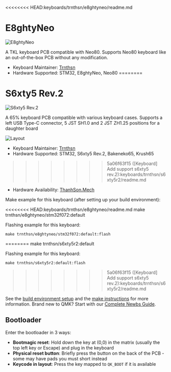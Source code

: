 <<<<<<<< HEAD:keyboards/trnthsn/e8ghtyneo/readme.md
# E8ghtyNeo

![E8ghtyNeo](https://imgur.com/YXYfqzZ.png)

A TKL keyboard PCB compatible with Neo80. Supports Neo80 keyboard like an out-of-the-box PCB without any modification.

* Keyboard Maintainer: [Trnthsn](https://github.com/trnthsn)
* Hardware Supported: STM32, E8ghtyNeo, Neo80
========
# S6xty5 Rev.2

![S6xty5 Rev.2](https://i.imgur.com/ag7Y7wp.jpg)


A 65% keyboard PCB compatible with various keyboard cases. Supports a left USB Type-C connector, 5 JST SH1.0 and 2 JST ZH1.25 positions for a daughter board

![Layout](https://i.imgur.com/vZrh43p.jpg)

* Keyboard Maintainer: [Trnthsn](https://github.com/trnthsn)
* Hardware Supported: STM32, S6xty5 Rev.2, Bakeneko65, Krush65
>>>>>>>> 5a06f63f15 ([Keyboard] Add support s6xty5 rev.2):keyboards/trnthsn/s6xty5r2/readme.md
* Hardware Availability: [ThanhSon.Mech](https://www.facebook.com/ThanhSon.mech)

Make example for this keyboard (after setting up your build environment):

<<<<<<<< HEAD:keyboards/trnthsn/e8ghtyneo/readme.md
    make trnthsn/e8ghtyneo/stm32f072:default

Flashing example for this keyboard:

    make trnthsn/e8ghtyneo/stm32f072:default:flash
========
    make trnthsn/s6xty5r2:default

Flashing example for this keyboard:

    make trnthsn/s6xty5r2:default:flash
>>>>>>>> 5a06f63f15 ([Keyboard] Add support s6xty5 rev.2):keyboards/trnthsn/s6xty5r2/readme.md

See the [build environment setup](https://docs.qmk.fm/#/getting_started_build_tools) and the [make instructions](https://docs.qmk.fm/#/getting_started_make_guide) for more information. Brand new to QMK? Start with our [Complete Newbs Guide](https://docs.qmk.fm/#/newbs).

## Bootloader

Enter the bootloader in 3 ways:

* **Bootmagic reset**: Hold down the key at (0,0) in the matrix (usually the top left key or Escape) and plug in the keyboard
* **Physical reset button**: Briefly press the button on the back of the PCB - some may have pads you must short instead
* **Keycode in layout**: Press the key mapped to `QK_BOOT` if it is available
